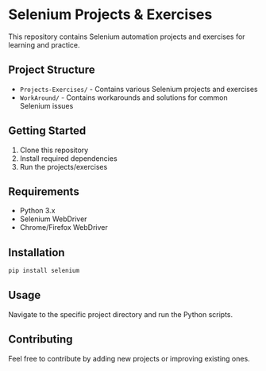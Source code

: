 # Selenium Projects & Exercises

This repository contains Selenium automation projects and exercises for learning and practice.

## Project Structure

- `Projects-Exercises/` - Contains various Selenium projects and exercises
- `WorkAround/` - Contains workarounds and solutions for common Selenium issues

## Getting Started

1. Clone this repository
2. Install required dependencies
3. Run the projects/exercises

## Requirements

- Python 3.x
- Selenium WebDriver
- Chrome/Firefox WebDriver

## Installation

```bash
pip install selenium
```

## Usage

Navigate to the specific project directory and run the Python scripts.

## Contributing

Feel free to contribute by adding new projects or improving existing ones. 